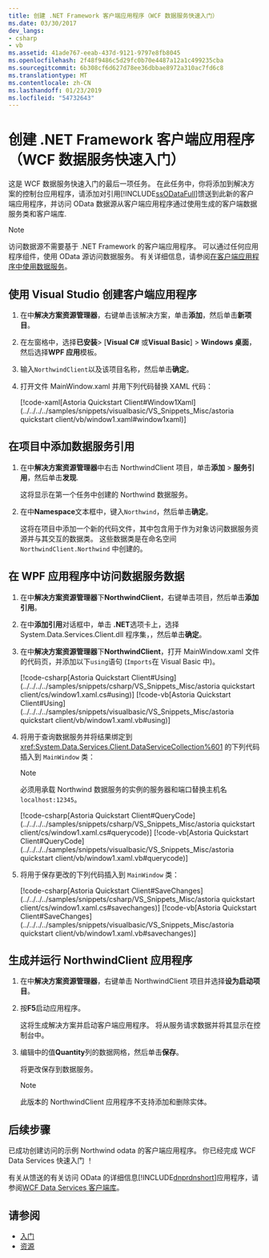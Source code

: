 ```yaml
---
title: 创建 .NET Framework 客户端应用程序（WCF 数据服务快速入门）
ms.date: 03/30/2017
dev_langs:
- csharp
- vb
ms.assetid: 41ade767-eeab-437d-9121-9797e8fb8045
ms.openlocfilehash: 2f48f9486c5d29fc0b70e4487a12a1c499235cba
ms.sourcegitcommit: 6b308cf6d627d78ee36dbbae8972a310ac7fd6c8
ms.translationtype: MT
ms.contentlocale: zh-CN
ms.lasthandoff: 01/23/2019
ms.locfileid: "54732643"
---
```

# <a name="creating-the-net-framework-client-application-wcf-data-services-quickstart"></a>创建 .NET Framework 客户端应用程序（WCF 数据服务快速入门）

这是 WCF 数据服务快速入门的最后一项任务。 在此任务中，你将添加到解决方案的控制台应用程序，请添加对引用[!INCLUDE[ssODataFull](../../../../includes/ssodatafull-md.md)]馈送到此新的客户端应用程序，并访问 OData 数据源从客户端应用程序通过使用生成的客户端数据服务类和客户端库.

> [!NOTE]
> 访问数据源不需要基于 .NET Framework 的客户端应用程序。 可以通过任何应用程序组件，使用 OData 源访问数据服务。 有关详细信息，请参阅[在客户端应用程序中使用数据服务](../../../../docs/framework/data/wcf/using-a-data-service-in-a-client-application-wcf-data-services.md)。

## <a name="to-create-the-client-application-by-using-visual-studio"></a>使用 Visual Studio 创建客户端应用程序

1.  在中**解决方案资源管理器**，右键单击该解决方案，单击**添加**，然后单击**新项目**。

2.  在左窗格中，选择**已安装**> [**Visual C#** 或**Visual Basic**] > **Windows 桌面**，然后选择**WPF 应用**模板。

3.  输入`NorthwindClient`以及该项目名称，然后单击**确定**。

4.  打开文件 MainWindow.xaml 并用下列代码替换 XAML 代码：

     [!code-xaml[Astoria Quickstart Client#Window1Xaml](../../../../samples/snippets/visualbasic/VS_Snippets_Misc/astoria quickstart client/vb/window1.xaml#window1xaml)]

## <a name="to-add-a-data-service-reference-to-the-project"></a>在项目中添加数据服务引用

1.  在中**解决方案资源管理器**中右击 NorthwindClient 项目，单击**添加** > **服务引用**，然后单击**发现**.

     这将显示在第一个任务中创建的 Northwind 数据服务。

2.  在中**Namespace**文本框中，键入`Northwind`，然后单击**确定**。

     这将在项目中添加一个新的代码文件，其中包含用于作为对象访问数据服务资源并与其交互的数据类。 这些数据类是在命名空间 `NorthwindClient.Northwind` 中创建的。

## <a name="to-access-data-service-data-in-the-wpf-application"></a>在 WPF 应用程序中访问数据服务数据

1.  在中**解决方案资源管理器**下**NorthwindClient**，右键单击项目，然后单击**添加引用**。

2.  在中**添加引用**对话框中，单击 **.NET**选项卡上，选择 System.Data.Services.Client.dll 程序集，，然后单击**确定**。

3. 在中**解决方案资源管理器**下**NorthwindClient**，打开 MainWindow.xaml 文件的代码页，并添加以下`using`语句 (`Imports`在 Visual Basic 中)。

     [!code-csharp[Astoria Quickstart Client#Using](../../../../samples/snippets/csharp/VS_Snippets_Misc/astoria quickstart client/cs/window1.xaml.cs#using)]
     [!code-vb[Astoria Quickstart Client#Using](../../../../samples/snippets/visualbasic/VS_Snippets_Misc/astoria quickstart client/vb/window1.xaml.vb#using)]

3.  将用于查询数据服务并将结果绑定到 <xref:System.Data.Services.Client.DataServiceCollection%601> 的下列代码插入到 `MainWindow` 类：

    > [!NOTE]
    > 必须用承载 Northwind 数据服务的实例的服务器和端口替换主机名 `localhost:12345`。

     [!code-csharp[Astoria Quickstart Client#QueryCode](../../../../samples/snippets/csharp/VS_Snippets_Misc/astoria quickstart client/cs/window1.xaml.cs#querycode)]
     [!code-vb[Astoria Quickstart Client#QueryCode](../../../../samples/snippets/visualbasic/VS_Snippets_Misc/astoria quickstart client/vb/window1.xaml.vb#querycode)]

4.  将用于保存更改的下列代码插入到 `MainWindow` 类：

     [!code-csharp[Astoria Quickstart Client#SaveChanges](../../../../samples/snippets/csharp/VS_Snippets_Misc/astoria quickstart client/cs/window1.xaml.cs#savechanges)]
     [!code-vb[Astoria Quickstart Client#SaveChanges](../../../../samples/snippets/visualbasic/VS_Snippets_Misc/astoria quickstart client/vb/window1.xaml.vb#savechanges)]

## <a name="to-build-and-run-the-northwindclient-application"></a>生成并运行 NorthwindClient 应用程序

1.  在中**解决方案资源管理器**，右键单击 NorthwindClient 项目并选择**设为启动项目**。

2.  按**F5**启动应用程序。

     这将生成解决方案并启动客户端应用程序。 将从服务请求数据并将其显示在控制台中。

3.  编辑中的值**Quantity**列的数据网格，然后单击**保存**。

     将更改保存到数据服务。

    > [!NOTE]
    > 此版本的 NorthwindClient 应用程序不支持添加和删除实体。

## <a name="next-steps"></a>后续步骤

已成功创建访问的示例 Northwind odata 的客户端应用程序。 你已经完成 WCF Data Services 快速入门 ！

有关从馈送的有关访问 OData 的详细信息[!INCLUDE[dnprdnshort](../../../../includes/dnprdnshort-md.md)]应用程序，请参阅[WCF Data Services 客户端库](../../../../docs/framework/data/wcf/wcf-data-services-client-library.md)。

## <a name="see-also"></a>请参阅

- [入门](../../../../docs/framework/data/wcf/getting-started-with-wcf-data-services.md)
- [资源](../../../../docs/framework/data/wcf/wcf-data-services-resources.md)
